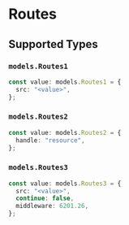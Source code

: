 # Routes


## Supported Types

### `models.Routes1`

```typescript
const value: models.Routes1 = {
  src: "<value>",
};
```

### `models.Routes2`

```typescript
const value: models.Routes2 = {
  handle: "resource",
};
```

### `models.Routes3`

```typescript
const value: models.Routes3 = {
  src: "<value>",
  continue: false,
  middleware: 6201.26,
};
```

